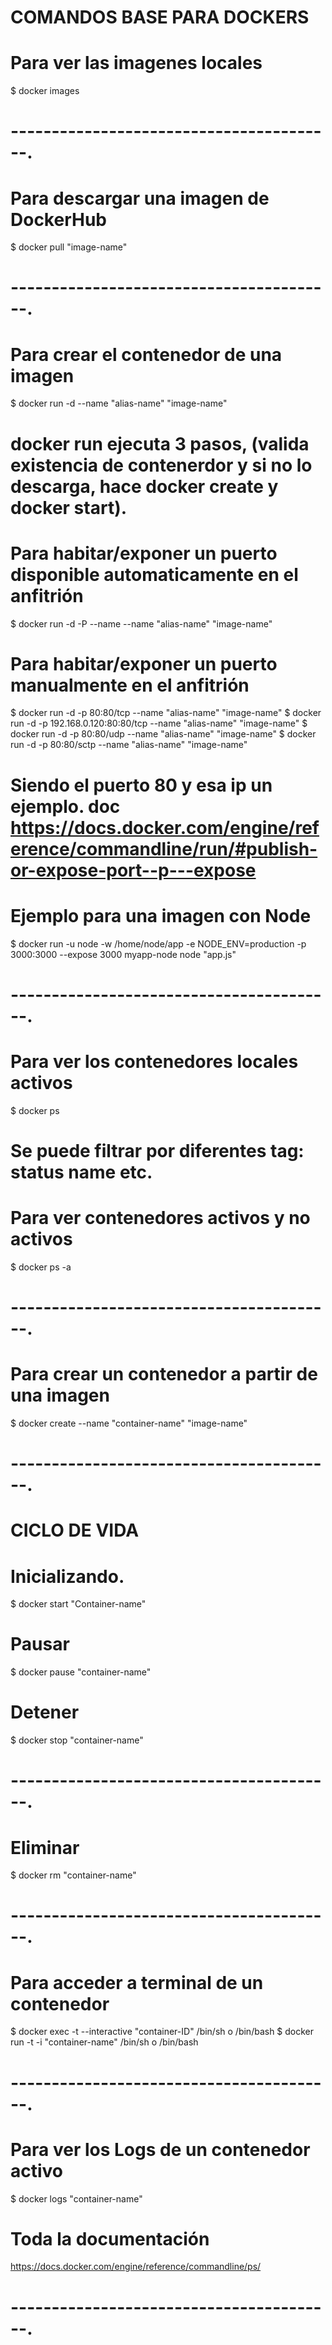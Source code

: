 

# COMANDOS BASE PARA DOCKERS

# Para ver las imagenes locales
$ docker images
# ----------------------------------------.

# Para descargar una imagen de DockerHub
$ docker pull "image-name"
# ----------------------------------------.

# Para crear el contenedor de una imagen
$ docker run -d --name "alias-name" "image-name"
# docker run ejecuta 3 pasos, (valida existencia de contenerdor y si no lo descarga, hace docker create y docker start).
# Para habitar/exponer un puerto disponible automaticamente en el anfitrión 
$ docker run -d -P --name --name "alias-name" "image-name"
# Para habitar/exponer un puerto manualmente en el anfitrión
$ docker run -d -p 80:80/tcp --name "alias-name" "image-name"
$ docker run -d -p 192.168.0.120:80:80/tcp --name "alias-name" "image-name"
$ docker run -d -p 80:80/udp --name "alias-name" "image-name"
$ docker run -d -p 80:80/sctp --name "alias-name" "image-name"
# Siendo el puerto 80 y esa ip un ejemplo. doc https://docs.docker.com/engine/reference/commandline/run/#publish-or-expose-port--p---expose
# Ejemplo para una imagen con Node
$ docker run -u node -w /home/node/app -e NODE_ENV=production -p 3000:3000 --expose 3000 myapp-node node "app.js"
# ----------------------------------------.

# Para ver los contenedores locales activos
$ docker ps
# Se puede filtrar por diferentes tag: status name etc.
# Para ver contenedores activos y no activos
$ docker ps -a
# ----------------------------------------.

# Para crear un contenedor a partir de una imagen 
$ docker create --name "container-name" "image-name"
# ----------------------------------------.

# CICLO DE VIDA
# Inicializando.
$ docker start "Container-name"
# Pausar
$ docker pause "container-name"
# Detener
$ docker stop "container-name"
# ----------------------------------------.

# Eliminar
$ docker rm "container-name"
# ----------------------------------------.


# Para acceder a terminal de un contenedor
$ docker exec -t --interactive "container-ID" /bin/sh o /bin/bash
$ docker run -t -i "container-name" /bin/sh o /bin/bash
# ----------------------------------------.

# Para ver los Logs de un contenedor activo 
$ docker logs "container-name"

# Toda la documentación
https://docs.docker.com/engine/reference/commandline/ps/
# ----------------------------------------.

